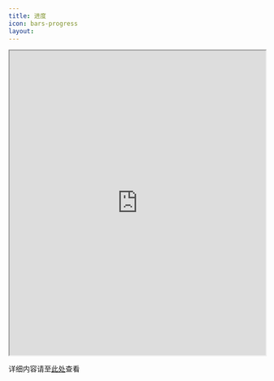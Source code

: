 ```yaml
---
title: 进度
icon: bars-progress
layout: 
---
```


<iframe src="https://kirara.sakurakoi.top/kanboard/?controller=BoardViewController&action=readonly&token=8dcca5e94775d066136b2be6ba69eae94de12d044dceeab022a87e524a99" Width="100%" height="600px"></iframe>

详细内容请至[此处](https://kirara.sakurakoi.top/kanboard/?controller=BoardViewController&action=readonly&token=8dcca5e94775d066136b2be6ba69eae94de12d044dceeab022a87e524a99)查看